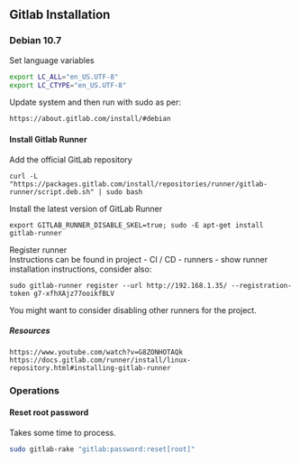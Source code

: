 ## Gitlab Installation
### Debian 10.7
Set language variables
```bash
export LC_ALL="en_US.UTF-8"
export LC_CTYPE="en_US.UTF-8"
```
Update system and then run with sudo as per:
```html
https://about.gitlab.com/install/#debian
```

#### Install Gitlab Runner
Add the official GitLab repository
```
curl -L "https://packages.gitlab.com/install/repositories/runner/gitlab-runner/script.deb.sh" | sudo bash
```
Install the latest version of GitLab Runner
```
export GITLAB_RUNNER_DISABLE_SKEL=true; sudo -E apt-get install gitlab-runner
```
Register runner<br/>
Instructions can be found in project - CI / CD - runners - show runner installation instructions, consider also:
```
sudo gitlab-runner register --url http://192.168.1.35/ --registration-token g7-xfhXAjz77ooikfBLV
```
You might want to consider disabling other runners for the project.

##### Resources
```
https://www.youtube.com/watch?v=G8ZONHOTAQk
https://docs.gitlab.com/runner/install/linux-repository.html#installing-gitlab-runner
```

### Operations
#### Reset root password
Takes some time to process.
```bash
sudo gitlab-rake "gitlab:password:reset[root]"
```

